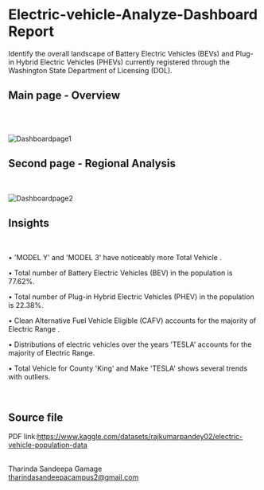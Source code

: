 <h1>Electric-vehicle-Analyze-Dashboard Report</h1>


Identify the overall landscape of Battery Electric Vehicles (BEVs) and Plug-in Hybrid Electric Vehicles (PHEVs) currently registered through the Washington State Department of Licensing (DOL).
<br>
<h2>Main page - Overview</h2><br><br>

![Dashboardpage1](https://github.com/user-attachments/assets/92175230-7bf6-4e40-9df1-a55988303af9)<br>

<h2>Second page - Regional Analysis</h2><br>

![Dashboardpage2](https://github.com/user-attachments/assets/2d6addab-be2d-44c4-8044-6c9bd83d49f7)

<h2>Insights</h2>
<br>

• 'MODEL Y' and 'MODEL 3' have noticeably more Total Vehicle .

• Total number of Battery Electric Vehicles (BEV) in the population is 77.62%.

• Total number of Plug-in Hybrid Electric Vehicles (PHEV) in the population is 22.38%.

• Clean Alternative Fuel Vehicle Eligible (CAFV) accounts for the majority of Electric Range .

• Distributions of electric vehicles over the years 'TESLA' accounts for the majority of Electric Range.

• Total Vehicle for County 'King' and Make 'TESLA' shows several trends with outliers.

  <br><h2>Source file</h2>
  PDF link:https://www.kaggle.com/datasets/rajkumarpandey02/electric-vehicle-population-data <br><br>


 Tharinda Sandeepa Gamage<br> 
  tharindasandeepacampus2@gmail.com





